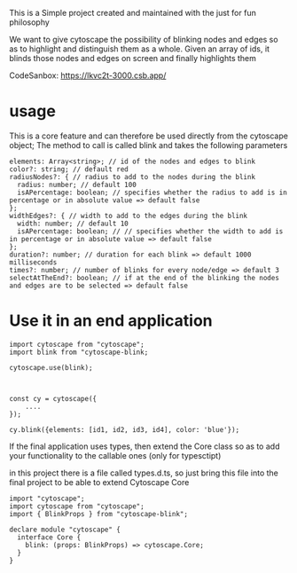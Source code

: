 This is a Simple project created and maintained with the just for fun philosophy

We want to give cytoscape the possibility of blinking nodes and edges so as to highlight and distinguish them as a whole.
Given an array of ids, it blinds those nodes and edges on screen and finally highlights them

CodeSanbox: https://lkvc2t-3000.csb.app/

# usage

This is a core feature and can therefore be used directly from the cytoscape object;
The method to call is called blink and takes the following parameters

```
elements: Array<string>; // id of the nodes and edges to blink
color?: string; // default red
radiusNodes?: { // radius to add to the nodes during the blink
  radius: number; // default 100
  isAPercentage: boolean; // specifies whether the radius to add is in percentage or in absolute value => default false
};
widthEdges?: { // width to add to the edges during the blink
  width: number; // default 10
  isAPercentage: boolean; // // specifies whether the width to add is in percentage or in absolute value => default false
};
duration?: number; // duration for each blink => default 1000 milliseconds
times?: number; // number of blinks for every node/edge => default 3
selectAtTheEnd?: boolean; // if at the end of the blinking the nodes and edges are to be selected => default false

```

# Use it in an end application

```
import cytoscape from "cytoscape";
import blink from "cytoscape-blink;

cytoscape.use(blink);



const cy = cytoscape({
    ....
});

cy.blink({elements: [id1, id2, id3, id4], color: 'blue'});

```

If the final application uses types, then extend the Core class so as to add your functionality to the callable ones (only for typesctipt)

in this project there is a file called types.d.ts, so just bring this file into the final project to be able to extend Cytoscape Core

```
import "cytoscape";
import cytoscape from "cytoscape";
import { BlinkProps } from "cytoscape-blink";

declare module "cytoscape" {
  interface Core {
    blink: (props: BlinkProps) => cytoscape.Core;
  }
}

```
